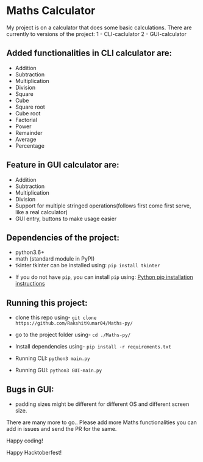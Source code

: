 # Maths Calculator
My project is on a calculator that does some basic calculations.
There are currently to versions of the project:
1 - CLI-caclulator 
2 - GUI-calculator

## Added functionalities in CLI calculator are:

- Addition
- Subtraction
- Multiplication
- Division
- Square
- Cube
- Square root
- Cube root
- Factorial
- Power
- Remainder
- Average
- Percentage

## Feature in GUI calculator are:

- Addition
- Subtraction
- Multiplication
- Division
- Support for multiple stringed operations(follows first come first serve, like a real calculator)
- GUI entry, buttons to make usage easier

## Dependencies of the project:
- python3.6+
- math (standard module in PyPI)
- tkinter 
tkinter can be installed using:
```pip install tkinter```

* If you do not have `pip`, you can install `pip` using: [Python pip installation instructions](https://pip.pypa.io/en/stable/installing/)

## Running this project:
- clone this repo using-
```git clone https://github.com/RakshitKumar04/Maths-py/```
- go to the project folder using-
```cd ./Maths-py/```
- Install dependencies using-
```pip install -r requirements.txt```

- Running CLI: `python3 main.py`
- Running GUI: `python3 GUI-main.py`

## Bugs in GUI:
- padding sizes might be different for different OS and different screen size.


There are many more to go.. Please add more Maths functionalities you can add in issues and send the PR for the same.

Happy coding!

Happy Hacktoberfest!
